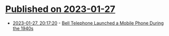 # [Published on 2023-01-27](index.md)

* [2023-01-27, 20:17:20](https://news.ycombinator.com/item?id=34551246) - [Bell Telephone Launched a Mobile Phone During the 1940s](https://www.openculture.com/2023/01/bell-telephone-launched-a-mobile-phone-during-the-1940s.html)
